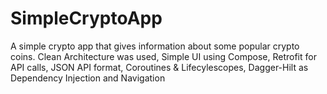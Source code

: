 # SimpleCryptoApp
A simple crypto app that gives information about some popular crypto coins. 
Clean Architecture was used, Simple UI using Compose, Retrofit for API calls, 
JSON API format, Coroutines & Lifecylescopes, 
Dagger-Hilt as Dependency Injection and Navigation

